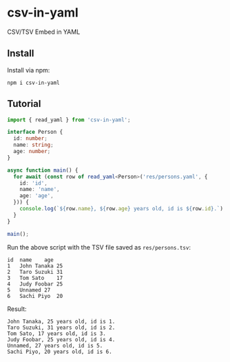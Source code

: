 # csv-in-yaml

CSV/TSV Embed in YAML

## Install

Install via npm:

```
npm i csv-in-yaml
```

## Tutorial

```ts
import { read_yaml } from 'csv-in-yaml';

interface Person {
  id: number;
  name: string;
  age: number;
}

async function main() {
  for await (const row of read_yaml<Person>('res/persons.yaml', {
    id: 'id',
    name: 'name',
    age: 'age',
  })) {
    console.log(`${row.name}, ${row.age} years old, id is ${row.id}.`);
  }
}

main();
```

Run the above script with the TSV file saved as `res/persons.tsv`:

```tsv:res/persons.tsv
id	name	age
1	John Tanaka	25
2	Taro Suzuki	31
3	Tom Sato	17
4	Judy Foobar	25
5	Unnamed	27
6	Sachi Piyo	20
```

Result:

```
John Tanaka, 25 years old, id is 1.
Taro Suzuki, 31 years old, id is 2.
Tom Sato, 17 years old, id is 3.
Judy Foobar, 25 years old, id is 4.
Unnamed, 27 years old, id is 5.
Sachi Piyo, 20 years old, id is 6.
```
